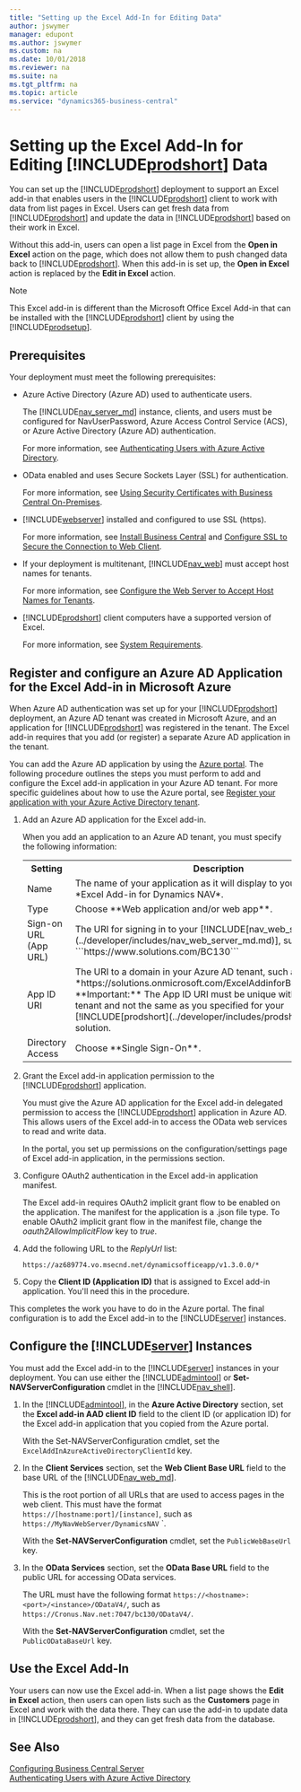 ```yaml
---
title: "Setting up the Excel Add-In for Editing Data"
author: jswymer
manager: edupont
ms.author: jswymer
ms.custom: na
ms.date: 10/01/2018
ms.reviewer: na
ms.suite: na
ms.tgt_pltfrm: na
ms.topic: article
ms.service: "dynamics365-business-central"
---
```

# Setting up the Excel Add-In for Editing [!INCLUDE[prodshort](../developer/includes/prodshort.md)] Data
You can set up the [!INCLUDE[prodshort](../developer/includes/prodshort.md)] deployment to support an Excel add-in that enables users in the [!INCLUDE[prodshort](../developer/includes/prodshort.md)] client to work with data from list pages in Excel. Users can get fresh data from [!INCLUDE[prodshort](../developer/includes/prodshort.md)] and update the data in [!INCLUDE[prodshort](../developer/includes/prodshort.md)] based on their work in Excel.

Without this add-in, users can open a list page in Excel from the **Open in Excel** action on the page, which does not allow them to push changed data back to [!INCLUDE[prodshort](../developer/includes/prodshort.md)]. When this add-in is set up, the **Open in Excel** action is replaced by the **Edit in Excel** action.

>[!NOTE]
>This Excel add-in is different than the Microsoft Office Excel Add-in that can be installed with  the [!INCLUDE[prodshort](../developer/includes/prodshort.md)] client by using the [!INCLUDE[prodsetup](../developer/includes/prodsetup.md)].

## Prerequisites
Your deployment must meet the following prerequisites:

-   Azure Active Directory (Azure AD) used to authenticate users.

    The [!INCLUDE[nav_server_md](../developer/includes/nav_server_md.md)] instance, clients, and users must be configured for NavUserPassword, Azure Access Control Service (ACS), or Azure Active Directory (Azure AD) authentication.

    For more information, see [Authenticating Users with Azure Active Directory](Authenticating-Users-with-Azure-Active-Directory.md).  
-   OData enabled and uses Secure Sockets Layer (SSL) for authentication.

    For more information, see [Using Security Certificates with Business Central On-Premises](../deployment/implement-security-certificates-production-environment.md).  

-   [!INCLUDE[webserver](../developer/includes/webserver.md)] installed and configured to use SSL (https).

    For more information, see [Install Business Central](../deployment/install-using-setup.md) and [Configure SSL to Secure the Connection to Web Client](../deployment/Configure-SSL-web-client-connection.md).

-   If your deployment is multitenant, [!INCLUDE[nav_web](../developer/includes/nav_web_md.md)] must accept host names for tenants.

    For more information, see [Configure the Web Server to Accept Host Names for Tenants](configure-web-server-to-accept-host-names-for-tenants.md).  

- [!INCLUDE[prodshort](../developer/includes/prodshort.md)] client computers have a supported version of Excel.

    For more information, see [System Requirements](../deployment/System-Requirement-business-central.md#WebClient).

## Register and configure an Azure AD Application for the Excel Add-in in Microsoft Azure
When Azure AD authentication was set up for your [!INCLUDE[prodshort](../developer/includes/prodshort.md)] deployment, an Azure AD tenant was created in Microsoft Azure, and an application for [!INCLUDE[prodshort](../developer/includes/prodshort.md)] was registered in the tenant. The Excel add-in requires that you add (or register) a separate Azure AD application in the tenant.

You can add the Azure AD application by using the [Azure portal](http://go.microsoft.com/fwlink/?LinkID=317944). The following procedure outlines the steps you must perform to add and configure the Excel add-in application in your Azure AD tenant. For more specific guidelines about how to use the Azure portal, see [Register your application with your Azure Active Directory tenant](https://docs.microsoft.com/en-us/azure/active-directory/active-directory-app-registration).

1.  Add an Azure AD application for the Excel add-in.

    When you add an application to an Azure AD tenant, you must specify the following information:  

    <table>
    <tr>
    <th>Setting</th>
    <th>Description</th>
    </tr>
    <tr>
    <td>Name</td>
    <td>The name of your application as it will display to your users, such as *Excel Add-in for Dynamics NAV*.</td>
    </tr>
    <tr>
    <td>Type</td>
    <td>Choose **Web application and/or web app**.</td>
    </tr>
    <tr>
    <td>Sign-on URL (App URL)</td>
    <td>The URI for signing in to your [!INCLUDE[nav_web_server](../developer/includes/nav_web_server_md.md)], such as ```https://www.solutions.com/BC130``` </td>
    </tr>
    <tr>
    <td>App ID URI</td>
    <td>The URI to a domain in your Azure AD tenant, such as *https://solutions.onmicrosoft.com/ExcelAddinforBusinessCentral*. **Important:**  The App ID URI must be unique within the Azure AD tenant and not the same as you specified for your [!INCLUDE[prodshort](../developer/includes/prodshort.md)] solution.</td>
    </tr>
    <tr>
    <td>Directory Access</td>
    <td>Choose **Single Sign-On**.</td>
    </tr>
    </table>

2.  Grant the Excel add-in application permission to the [!INCLUDE[prodshort](../developer/includes/prodshort.md)] application.

    You must give the Azure AD application for the Excel add-in delegated permission to access the [!INCLUDE[prodshort](../developer/includes/prodshort.md)] application in Azure AD. This allows users of the Excel add-in to access the OData web services to read and write data.  

    In the portal, you set up permissions on the configuration/settings page of Excel add-in application, in the permissions section.  

3.  Configure OAuth2 authentication in the Excel add-in application manifest.

    The Excel add-in requires OAuth2 implicit grant flow to be enabled on the application. The manifest for the application is a .json file type. To enable OAuth2 implicit grant flow in the manifest file, change the *oauth2AllowImplicitFlow* key to *true*.

4. Add the following URL to the *ReplyUrl* list:

    ```  
    https://az689774.vo.msecnd.net/dynamicsofficeapp/v1.3.0.0/*
    ```  

5.  Copy the **Client ID (Application ID)** that is assigned to Excel add-in application. You'll need this in the procedure.

This completes the work you have to do in the Azure portal. The final configuration is to add the Excel add-in to the [!INCLUDE[server](../developer/includes/server.md)] instances.

## Configure the [!INCLUDE[server](../developer/includes/server.md)] Instances
You must add the Excel add-in to the [!INCLUDE[server](../developer/includes/server.md)] instances in your deployment. You can use either the [!INCLUDE[admintool](../developer/includes/admintool.md)] or **Set-NAVServerConfiguration** cmdlet in the [!INCLUDE[nav_shell](../developer/includes/nav_shell_md.md)].

1.  In the [!INCLUDE[admintool](../developer/includes/admintool.md)], in the **Azure Active Directory** section, set the **Excel add-in AAD client ID** field to the client ID (or application ID) for the Excel add-in application that you copied from the Azure portal.

    With the Set-NAVServerConfiguration cmdlet, set the ```ExcelAddInAzureActiveDirectoryClientId``` key.

2.  In the **Client Services** section, set the **Web Client Base URL** field to the base URL of the [!INCLUDE[nav_web_md](../developer/includes/nav_web_md.md)].

	This is the root portion of all URLs that are used to access pages in the web client. This must have the format ```https://[hostname:port]/[instance]```, such as ```https://MyNavWebServer/DynamicsNAV``` `.

    With the **Set-NAVServerConfiguration** cmdlet, set the ```PublicWebBaseUrl``` key.

3.  In the **OData Services** section, set the **OData Base URL** field to the public URL for accessing OData services.

    The URL must have the following format ```https://<hostname>:<port>/<instance>/ODataV4/```, such as ```https://Cronus.Nav.net:7047/bc130/ODataV4/```.

    With the **Set-NAVServerConfiguration** cmdlet, set the ```PublicODataBaseUrl``` key.

## Use the Excel Add-In
Your users can now use the Excel add-in. When a list page shows the **Edit in Excel** action, then users can open lists such as the **Customers** page in Excel and work with the data there. They can use the add-in to update data in [!INCLUDE[prodshort](../developer/includes/prodshort.md)], and they can get fresh data from the database.  

<!-- > [!NOTE]  
>  The pages that your users want to work on in Excel must be published as web services. -->

## See Also
[Configuring Business Central Server](configure-server-instance.md)  
[Authenticating Users with Azure Active Directory](Authenticating-Users-with-Azure-Active-Directory.md)  

